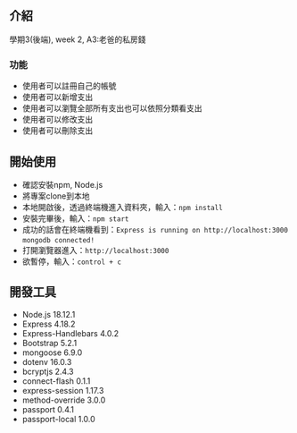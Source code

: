 ## 介紹
學期3(後端), week 2, A3:老爸的私房錢

### 功能
* 使用者可以註冊自己的帳號
* 使用者可以新增支出
* 使用者可以瀏覽全部所有支出也可以依照分類看支出
* 使用者可以修改支出
* 使用者可以刪除支出


## 開始使用
* 確認安裝npm, Node.js
* 將專案clone到本地
* 本地開啟後，透過終端機進入資料夾，輸入：```npm install```
* 安裝完畢後，輸入：```npm start```
* 成功的話會在終端機看到：```Express is running on http://localhost:3000```
```mongodb connected!```
* 打開瀏覽器進入：```http://localhost:3000```
* 欲暫停，輸入：```control + c```

## 開發工具
* Node.js 18.12.1
* Express 4.18.2
* Express-Handlebars 4.0.2
* Bootstrap 5.2.1
* mongoose 6.9.0
* dotenv 16.0.3
* bcryptjs 2.4.3
* connect-flash 0.1.1
* express-session 1.17.3
* method-override 3.0.0
* passport 0.4.1
* passport-local 1.0.0